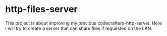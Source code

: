 # http-files-server
This project is about improving my previous codecrafters-http-server. Here I will try to create a server that can share files if requested on the LAN.
